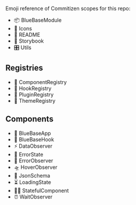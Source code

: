 Emoji reference of Commitizen scopes for this repo:

- 📦 BlueBaseModule
- 🗿 Icons
- 📖 README
- 📕 Storybook
- 🎛 Utils

## Registries

- 🎁 ComponentRegistry
- 🎣 HookRegistry
- 🔌 PluginRegistry
- 🎨 ThemeRegistry

## Components

- 🚀 BlueBaseApp
- 🎣 BlueBaseHook
- ️⚡️ DataObserver
- 🚨 ErrorState
- 🚨 ErrorObserver
- 🛸 HoverObserver
- 🍱 JsonSchema
- ⏳ LoadingState
- 👨‍🎨 StatefulComponent
- ⏰ WaitObserver